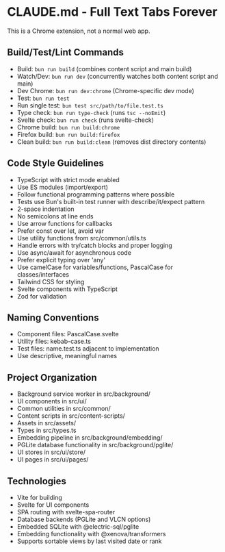 # CLAUDE.md - Full Text Tabs Forever

This is a Chrome extension, not a normal web app.

## Build/Test/Lint Commands

- Build: `bun run build` (combines content script and main build)
- Watch/Dev: `bun run dev` (concurrently watches both content script and main)
- Dev Chrome: `bun run dev:chrome` (Chrome-specific dev mode)
- Test: `bun run test`
- Run single test: `bun test src/path/to/file.test.ts`
- Type check: `bun run type-check` (runs `tsc --noEmit`)
- Svelte check: `bun run check` (runs svelte-check)
- Chrome build: `bun run build:chrome`
- Firefox build: `bun run build:firefox`
- Clean build: `bun run build:clean` (removes dist directory contents)

## Code Style Guidelines

- TypeScript with strict mode enabled
- Use ES modules (import/export)
- Follow functional programming patterns where possible
- Tests use Bun's built-in test runner with describe/it/expect pattern
- 2-space indentation
- No semicolons at line ends
- Use arrow functions for callbacks
- Prefer const over let, avoid var
- Use utility functions from src/common/utils.ts
- Handle errors with try/catch blocks and proper logging
- Use async/await for asynchronous code
- Prefer explicit typing over 'any'
- Use camelCase for variables/functions, PascalCase for classes/interfaces
- Tailwind CSS for styling
- Svelte components with TypeScript
- Zod for validation

## Naming Conventions

- Component files: PascalCase.svelte
- Utility files: kebab-case.ts
- Test files: name.test.ts adjacent to implementation
- Use descriptive, meaningful names

## Project Organization

- Background service worker in src/background/
- UI components in src/ui/
- Common utilities in src/common/
- Content scripts in src/content-scripts/
- Assets in src/assets/
- Types in src/types.ts
- Embedding pipeline in src/background/embedding/
- PGLite database functionality in src/background/pglite/
- UI stores in src/ui/store/
- UI pages in src/ui/pages/

## Technologies

- Vite for building
- Svelte for UI components
- SPA routing with svelte-spa-router
- Database backends (PGLite and VLCN options)
- Embedded SQLite with @electric-sql/pglite
- Embedding functionality with @xenova/transformers
- Supports sortable views by last visited date or rank